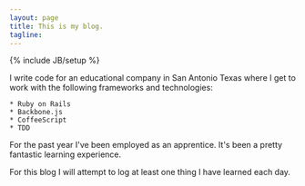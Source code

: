 ```yaml
---
layout: page
title: This is my blog.
tagline:
---
```

{% include JB/setup %}

I write code for an educational company in San Antonio Texas where I get to work with the following frameworks and technologies: 

    * Ruby on Rails
    * Backbone.js
    * CoffeeScript
    * TDD

For the past year I've been employed as an apprentice. It's been a pretty fantastic learning experience. 

For this blog I will attempt to log at least one thing I have learned each day.
